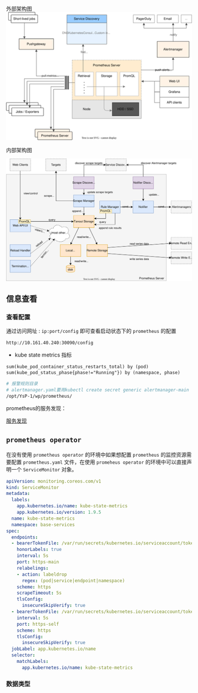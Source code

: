 
外部架构图
![](attachments/architecture.svg)

内部架构图

![](attachments/internal_architecture.svg)





## 信息查看



### 查看配置

通过访问网址 : `ip:port/config` 即可查看启动状态下的 `prometheus` 的配置

```bash
http://10.161.40.240:30090/config
```









- kube state metrics 指标

```plaintext
sum(kube_pod_container_status_restarts_total) by (pod)
sum(kube_pod_status_phase{phase!="Running"}) by (namespace, phase)
```



```bash
# 报警规则目录
# alertmanager.yaml要用kubectl create secret generic alertmanager-main --from-file=alertmanager.yaml -n base-services这样加进去
/opt/YsP-1/wp/prometheus/
```



prometheus的服务发现：

[服务发现](https://yunlzheng.gitbook.io/prometheus-book/part-iii-prometheus-shi-zhan/readmd/service-discovery-with-kubernetes)




## `prometheus operator`


在没有使用 `prometheus operator` 的环境中如果想配置 `prometheus` 的监控资源需要配置 `prometheus.yaml` 文件，在使用 `promeheus operator` 的环境中可以直接声明一个 `ServiceMonitor` 对象。


```yaml
apiVersion: monitoring.coreos.com/v1  
kind: ServiceMonitor  
metadata:  
  labels:  
    app.kubernetes.io/name: kube-state-metrics  
    app.kubernetes.io/version: 1.9.5  
  name: kube-state-metrics  
  namespace: base-services  
spec:  
  endpoints:  
  - bearerTokenFile: /var/run/secrets/kubernetes.io/serviceaccount/token  
    honorLabels: true  
    interval: 5s  
    port: https-main  
    relabelings:  
    - action: labeldrop  
      regex: (pod|service|endpoint|namespace)  
    scheme: https  
    scrapeTimeout: 5s  
    tlsConfig:  
      insecureSkipVerify: true  
  - bearerTokenFile: /var/run/secrets/kubernetes.io/serviceaccount/token  
    interval: 5s  
    port: https-self  
    scheme: https  
    tlsConfig:  
      insecureSkipVerify: true  
  jobLabel: app.kubernetes.io/name  
  selector:  
    matchLabels:  
      app.kubernetes.io/name: kube-state-metrics
```






### 数据类型


